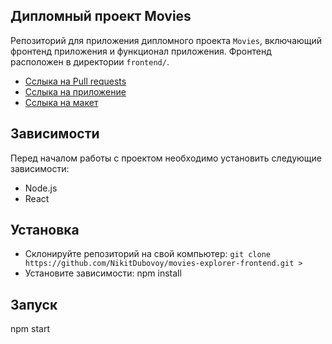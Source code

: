 ## Дипломный проект Movies

Репозиторий для приложения дипломного проекта `Movies`, включающий фронтенд приложения и функционал приложения. Фронтенд расположен в директории `frontend/`.

- [Сслыка на Pull requests](https://github.com/NikitDubovoy/movies-explorer-frontend/pull/2)
- [Сслыка на приложение](https://movies2.nomoredomains.icu/)
- [Сслыка на макет](https://disk.yandex.ru/d/-nDDG0Kx_kvBlQ)

## Зависимости
Перед началом работы с проектом необходимо установить следующие зависимости:

- Node.js
- React

## Установка
- Склонируйте репозиторий на свой компьютер:
 ```git clone https://github.com/NikitDubovoy/movies-explorer-frontend.git >```
- Установите зависимости:
  npm install

## Запуск
npm start
